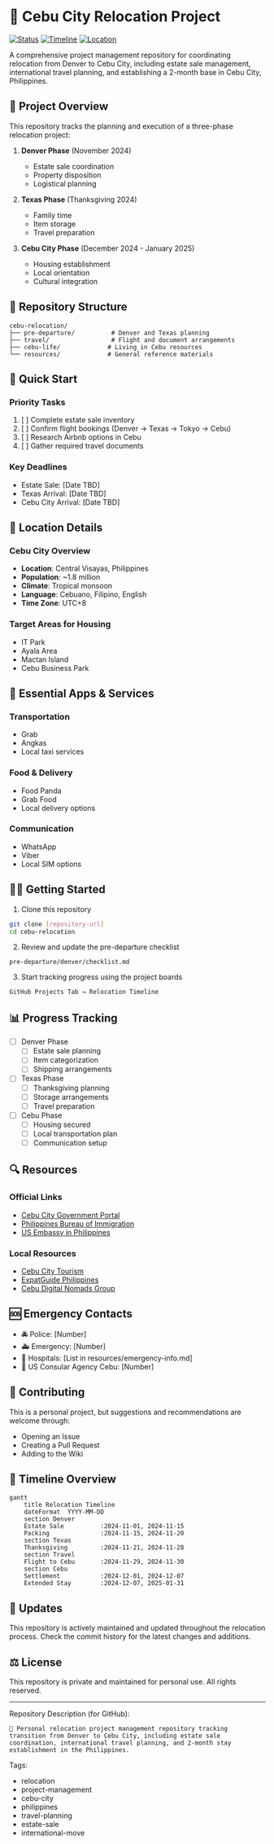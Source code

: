 # 🌴 Cebu City Relocation Project

[![Status](https://img.shields.io/badge/Status-Planning-blue.svg)](/)
[![Timeline](https://img.shields.io/badge/Timeline-Nov%202024--Jan%202025-green.svg)](/)
[![Location](https://img.shields.io/badge/Location-Cebu%20City-orange.svg)](/)

A comprehensive project management repository for coordinating relocation from Denver to Cebu City, including estate sale management, international travel planning, and establishing a 2-month base in Cebu City, Philippines.

## 🎯 Project Overview

This repository tracks the planning and execution of a three-phase relocation project:

1. **Denver Phase** (November 2024)
   - Estate sale coordination
   - Property disposition
   - Logistical planning

2. **Texas Phase** (Thanksgiving 2024)
   - Family time
   - Item storage
   - Travel preparation

3. **Cebu City Phase** (December 2024 - January 2025)
   - Housing establishment
   - Local orientation
   - Cultural integration

## 📁 Repository Structure

```
cebu-relocation/
├── pre-departure/          # Denver and Texas planning
├── travel/                 # Flight and document arrangements
├── cebu-life/             # Living in Cebu resources
└── resources/             # General reference materials
```

## 🚀 Quick Start

### Priority Tasks
1. [ ] Complete estate sale inventory
2. [ ] Confirm flight bookings (Denver → Texas → Tokyo → Cebu)
3. [ ] Research Airbnb options in Cebu
4. [ ] Gather required travel documents

### Key Deadlines
- Estate Sale: [Date TBD]
- Texas Arrival: [Date TBD]
- Cebu City Arrival: [Date TBD]

## 📍 Location Details

### Cebu City Overview
- **Location**: Central Visayas, Philippines
- **Population**: ~1.8 million
- **Climate**: Tropical monsoon
- **Language**: Cebuano, Filipino, English
- **Time Zone**: UTC+8

### Target Areas for Housing
- IT Park
- Ayala Area
- Mactan Island
- Cebu Business Park

## 📱 Essential Apps & Services

### Transportation
- Grab
- Angkas
- Local taxi services

### Food & Delivery
- Food Panda
- Grab Food
- Local delivery options

### Communication
- WhatsApp
- Viber
- Local SIM options

## 🏃‍♂️ Getting Started

1. Clone this repository
```bash
git clone [repository-url]
cd cebu-relocation
```

2. Review and update the pre-departure checklist
```
pre-departure/denver/checklist.md
```

3. Start tracking progress using the project boards
```
GitHub Projects Tab → Relocation Timeline
```

## 📊 Progress Tracking

- [ ] Denver Phase
  - [ ] Estate sale planning
  - [ ] Item categorization
  - [ ] Shipping arrangements

- [ ] Texas Phase
  - [ ] Thanksgiving planning
  - [ ] Storage arrangements
  - [ ] Travel preparation

- [ ] Cebu Phase
  - [ ] Housing secured
  - [ ] Local transportation plan
  - [ ] Communication setup

## 🔍 Resources

### Official Links
- [Cebu City Government Portal](https://www.cebucity.gov.ph/)
- [Philippines Bureau of Immigration](https://immigration.gov.ph/)
- [US Embassy in Philippines](https://ph.usembassy.gov/)

### Local Resources
- [Cebu City Tourism](/)
- [ExpatGuide Philippines](/)
- [Cebu Digital Nomads Group](/)

## 🆘 Emergency Contacts

- 🚔 Police: [Number]
- 🚑 Emergency: [Number]
- 🏥 Hospitals: [List in resources/emergency-info.md]
- 🎫 US Consular Agency Cebu: [Number]

## 📝 Contributing

This is a personal project, but suggestions and recommendations are welcome through:
- Opening an Issue
- Creating a Pull Request
- Adding to the Wiki

## 📅 Timeline Overview

```mermaid
gantt
    title Relocation Timeline
    dateFormat  YYYY-MM-DD
    section Denver
    Estate Sale          :2024-11-01, 2024-11-15
    Packing              :2024-11-15, 2024-11-20
    section Texas
    Thanksgiving         :2024-11-21, 2024-11-28
    section Travel
    Flight to Cebu       :2024-11-29, 2024-11-30
    section Cebu
    Settlement           :2024-12-01, 2024-12-07
    Extended Stay        :2024-12-07, 2025-01-31
```

## 🔄 Updates

This repository is actively maintained and updated throughout the relocation process. Check the commit history for the latest changes and additions.

## ⚖️ License

This repository is private and maintained for personal use. All rights reserved.

---

Repository Description (for GitHub):
```
🌴 Personal relocation project management repository tracking transition from Denver to Cebu City, including estate sale coordination, international travel planning, and 2-month stay establishment in the Philippines.
```

Tags:
- relocation
- project-management
- cebu-city
- philippines
- travel-planning
- estate-sale
- international-move
